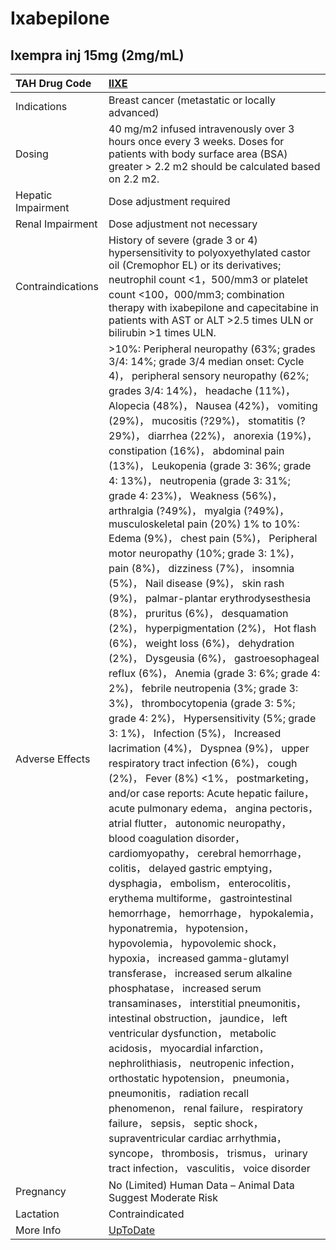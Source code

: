 # Ixabepilone

## Ixempra inj 15mg (2mg/mL)

| TAH Drug Code      | [IIXE](https://www.tahsda.org.tw/drugs/hissearch.php?drug_code=IIXE)                                                                                                                                                                                                                                                                                                                                                                                                                                                                                                                                                                                                                                                                                                                                                                                                                                                                                                                                                                                                                                                                                                                                                                                                                                                                                                                                                                                                                                                                                                                                                                                                                                                                                                                                                                                                                                                                                                                                                                                                                                                                                                                                                                          |
|:-------------------|:----------------------------------------------------------------------------------------------------------------------------------------------------------------------------------------------------------------------------------------------------------------------------------------------------------------------------------------------------------------------------------------------------------------------------------------------------------------------------------------------------------------------------------------------------------------------------------------------------------------------------------------------------------------------------------------------------------------------------------------------------------------------------------------------------------------------------------------------------------------------------------------------------------------------------------------------------------------------------------------------------------------------------------------------------------------------------------------------------------------------------------------------------------------------------------------------------------------------------------------------------------------------------------------------------------------------------------------------------------------------------------------------------------------------------------------------------------------------------------------------------------------------------------------------------------------------------------------------------------------------------------------------------------------------------------------------------------------------------------------------------------------------------------------------------------------------------------------------------------------------------------------------------------------------------------------------------------------------------------------------------------------------------------------------------------------------------------------------------------------------------------------------------------------------------------------------------------------------------------------------|
| Indications        | Breast cancer (metastatic or locally advanced)                                                                                                                                                                                                                                                                                                                                                                                                                                                                                                                                                                                                                                                                                                                                                                                                                                                                                                                                                                                                                                                                                                                                                                                                                                                                                                                                                                                                                                                                                                                                                                                                                                                                                                                                                                                                                                                                                                                                                                                                                                                                                                                                                                                                |
| Dosing             | 40 mg/m2 infused intravenously over 3 hours once every 3 weeks. Doses for patients with body surface area (BSA) greater > 2.2 m2 should be calculated based on 2.2 m2.                                                                                                                                                                                                                                                                                                                                                                                                                                                                                                                                                                                                                                                                                                                                                                                                                                                                                                                                                                                                                                                                                                                                                                                                                                                                                                                                                                                                                                                                                                                                                                                                                                                                                                                                                                                                                                                                                                                                                                                                                                                                        |
| Hepatic Impairment | Dose adjustment required                                                                                                                                                                                                                                                                                                                                                                                                                                                                                                                                                                                                                                                                                                                                                                                                                                                                                                                                                                                                                                                                                                                                                                                                                                                                                                                                                                                                                                                                                                                                                                                                                                                                                                                                                                                                                                                                                                                                                                                                                                                                                                                                                                                                                      |
| Renal Impairment   | Dose adjustment not necessary                                                                                                                                                                                                                                                                                                                                                                                                                                                                                                                                                                                                                                                                                                                                                                                                                                                                                                                                                                                                                                                                                                                                                                                                                                                                                                                                                                                                                                                                                                                                                                                                                                                                                                                                                                                                                                                                                                                                                                                                                                                                                                                                                                                                                 |
| Contraindications  | History of severe (grade 3 or 4) hypersensitivity to polyoxyethylated castor oil (Cremophor EL) or its derivatives; neutrophil count <1，500/mm3 or platelet count <100，000/mm3; combination therapy with ixabepilone and capecitabine in patients with AST or ALT >2.5 times ULN or bilirubin >1 times ULN.                                                                                                                                                                                                                                                                                                                                                                                                                                                                                                                                                                                                                                                                                                                                                                                                                                                                                                                                                                                                                                                                                                                                                                                                                                                                                                                                                                                                                                                                                                                                                                                                                                                                                                                                                                                                                                                                                                                                 |
| Adverse Effects    | >10%: Peripheral neuropathy (63%; grades 3/4: 14%; grade 3/4 median onset: Cycle 4)， peripheral sensory neuropathy (62%; grades 3/4: 14%)， headache (11%)， Alopecia (48%)， Nausea (42%)， vomiting (29%)， mucositis (?29%)， stomatitis (?29%)， diarrhea (22%)， anorexia (19%)， constipation (16%)， abdominal pain (13%)， Leukopenia (grade 3: 36%; grade 4: 13%)， neutropenia (grade 3: 31%; grade 4: 23%)， Weakness (56%)， arthralgia (?49%)， myalgia (?49%)， musculoskeletal pain (20%) 1% to 10%: Edema (9%)， chest pain (5%)， Peripheral motor neuropathy (10%; grade 3: 1%)， pain (8%)， dizziness (7%)， insomnia (5%)， Nail disease (9%)， skin rash (9%)， palmar-plantar erythrodysesthesia (8%)， pruritus (6%)， desquamation (2%)， hyperpigmentation (2%)， Hot flash (6%)， weight loss (6%)， dehydration (2%)， Dysgeusia (6%)， gastroesophageal reflux (6%)， Anemia (grade 3: 6%; grade 4: 2%)， febrile neutropenia (3%; grade 3: 3%)， thrombocytopenia (grade 3: 5%; grade 4: 2%)， Hypersensitivity (5%; grade 3: 1%)， Infection (5%)， Increased lacrimation (4%)， Dyspnea (9%)， upper respiratory tract infection (6%)， cough (2%)， Fever (8%) <1%， postmarketing， and/or case reports: Acute hepatic failure， acute pulmonary edema， angina pectoris， atrial flutter， autonomic neuropathy， blood coagulation disorder， cardiomyopathy， cerebral hemorrhage， colitis， delayed gastric emptying， dysphagia， embolism， enterocolitis， erythema multiforme， gastrointestinal hemorrhage， hemorrhage， hypokalemia， hyponatremia， hypotension， hypovolemia， hypovolemic shock， hypoxia， increased gamma-glutamyl transferase， increased serum alkaline phosphatase， increased serum transaminases， interstitial pneumonitis， intestinal obstruction， jaundice， left ventricular dysfunction， metabolic acidosis， myocardial infarction， nephrolithiasis， neutropenic infection， orthostatic hypotension， pneumonia， pneumonitis， radiation recall phenomenon， renal failure， respiratory failure， sepsis， septic shock， supraventricular cardiac arrhythmia， syncope， thrombosis， trismus， urinary tract infection， vasculitis， voice disorder |
| Pregnancy          | No (Limited) Human Data – Animal Data Suggest Moderate Risk                                                                                                                                                                                                                                                                                                                                                                                                                                                                                                                                                                                                                                                                                                                                                                                                                                                                                                                                                                                                                                                                                                                                                                                                                                                                                                                                                                                                                                                                                                                                                                                                                                                                                                                                                                                                                                                                                                                                                                                                                                                                                                                                                                                   |
| Lactation          | Contraindicated                                                                                                                                                                                                                                                                                                                                                                                                                                                                                                                                                                                                                                                                                                                                                                                                                                                                                                                                                                                                                                                                                                                                                                                                                                                                                                                                                                                                                                                                                                                                                                                                                                                                                                                                                                                                                                                                                                                                                                                                                                                                                                                                                                                                                               |
| More Info          | [UpToDate](https://www.uptodate.com/contents/ixabepilone-drug-information)                                                                                                                                                                                                                                                                                                                                                                                                                                                                                                                                                                                                                                                                                                                                                                                                                                                                                                                                                                                                                                                                                                                                                                                                                                                                                                                                                                                                                                                                                                                                                                                                                                                                                                                                                                                                                                                                                                                                                                                                                                                                                                                                                                    |

